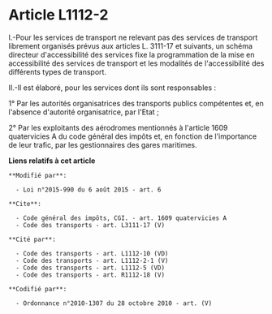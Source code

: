 # Article L1112-2

I.-Pour les services de transport ne relevant pas des services de transport librement organisés prévus aux articles L.
3111-17 et suivants, un schéma directeur d'accessibilité des services fixe la programmation de la mise en accessibilité des
services de transport et les modalités de l'accessibilité des différents types de transport. 

II.-Il est élaboré, pour les services dont ils sont responsables : 

1° Par les autorités organisatrices des transports publics compétentes et, en l'absence d'autorité organisatrice, par
l'Etat ; 

2° Par les exploitants des aérodromes mentionnés à l'article 1609 quatervicies A du code général des impôts et, en fonction
de l'importance de leur trafic, par les gestionnaires des gares maritimes.

**Liens relatifs à cet article**

	**Modifié par**:

	  - Loi n°2015-990 du 6 août 2015 - art. 6

	**Cite**:

	  - Code général des impôts, CGI. - art. 1609 quatervicies A
	  - Code des transports - art. L3111-17 (V)

	**Cité par**:

	  - Code des transports - art. L1112-10 (VD)
	  - Code des transports - art. L1112-2-1 (V)
	  - Code des transports - art. L1112-5 (VD)
	  - Code des transports - art. R1112-18 (V)

	**Codifié par**:

	  - Ordonnance n°2010-1307 du 28 octobre 2010 - art. (V)
